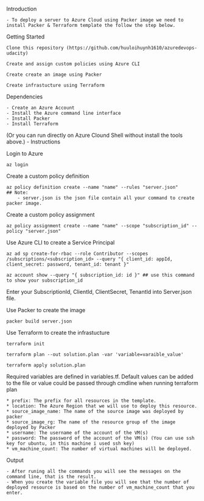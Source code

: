 Introduction

    - To deploy a server to Azure Cloud using Packer image we need to install Packer & Terraform template the follow the step below.
Getting Started

    Clone this repository (https://github.com/huuloihuynh1610/azuredevops-udacity)

    Create and assign custom policies using Azure CLI

    Create create an image using Packer

    Create infrastucture using Terraform

Dependencies

    - Create an Azure Account
    - Install the Azure command line interface
    - Install Packer
    - Install Terraform
(Or you can run directly on Azure Clound Shell without install the tools above.)
    - Instructions

Login to Azure

    az login 
Create a custom policy definition

    az policy definition create --name "name" --rules "server.json"
    ## Note:
        - server.json is the json file contain all your command to create packer image.
Create a custom policy assignment

    az policy assignment create --name "name" --scope "subscription_id" --policy "server.json"
Use Azure CLI to create a Service Principal

    az ad sp create-for-rbac --role Contributor --scopes /subscriptions/<subscription_id> --query "{ client_id: appId, client_secret: password, tenant_id: tenant }"

    az account show --query "{ subscription_id: id }" ## use this command to show your subscription_id
Enter your SubscriptionId, ClientId, ClientSecret, TenantId into Server.json file.

Use Packer to create the image

    packer build server.json
Use Terraform to create the infrastucture

    terraform init

    terraform plan --out solution.plan -var 'variable=varaible_value'

    terraform apply solution.plan

Required variables are defined in variables.tf. Default values can be added to the file or value could be passed through cmdline when running terraform plan

    * prefix: The prefix for all resources in the template.
    * location: The Azure Region that we will use to deploy this resource.
    * source_image_name: The name of the source image was deployed by packer
    * source_image_rg: The name of the resource group of the image deployed by Packer
    * username: The username of the account of the VM(s)
    * password: The password of the account of the VM(s) (You can use ssh key for ubuntu, in this machine i used ssh key)
    * vm_machine_count: The number of virtual machines will be deployed.

Output

    - After runing all the commands you will see the messages on the command line, that is the result.
    - When you create the variable file you will see that the number of deployed resource is based on the number of vm_machine_count that you enter.